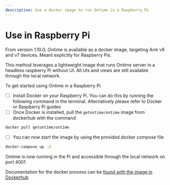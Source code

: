 ```yaml
---
description: Use a docker image to run Ontime in a Raspberry Pi
---
```


# Use in Raspberry Pi

From version 1.10.0, Ontime is available as a docker image, targeting Arm v6 and v7 devices. Meant explicitly for Raspberry Pis.

This method leverages a lightweight image that runs Ontime server in a headless raspberry Pi without UI. All UIs and views are still available through the local network.

To get started using Ontime in a Raspberry Pi.

* [ ] Install Docker on your Raspberry Pi. You can do this by running the following command in the terminal. Alternatively please refer to Docker or Raspberry Pi guides
* [ ] Once Docker is installed, pull the `getontime/ontime` image from dockerhub with the command

```bash
docker pull getontime/ontime
```

* [ ] You can now start the image by using the provided docker compose file

```bash
docker-compose up -d
```

Ontime is now running in the Pi and accessible through the local network on port 4001

Documentation for the docker process can be [found with the image in Dockerhub](https://hub.docker.com/r/getontime/ontime)
